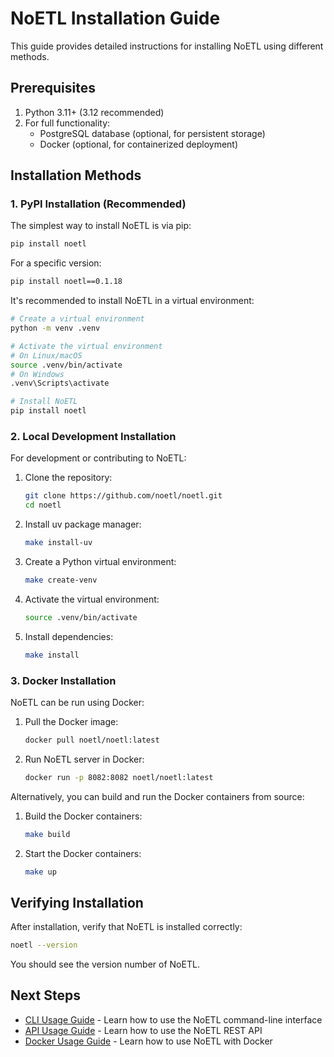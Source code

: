 # NoETL Installation Guide

This guide provides detailed instructions for installing NoETL using different methods.

## Prerequisites

1. Python 3.11+ (3.12 recommended)
2. For full functionality:
   - PostgreSQL database (optional, for persistent storage)
   - Docker (optional, for containerized deployment)

## Installation Methods

### 1. PyPI Installation (Recommended)

The simplest way to install NoETL is via pip:

```bash
pip install noetl
```

For a specific version:

```bash
pip install noetl==0.1.18
```

It's recommended to install NoETL in a virtual environment:

```bash
# Create a virtual environment
python -m venv .venv

# Activate the virtual environment
# On Linux/macOS
source .venv/bin/activate
# On Windows
.venv\Scripts\activate

# Install NoETL
pip install noetl
```

### 2. Local Development Installation

For development or contributing to NoETL:

1. Clone the repository:
   ```bash
   git clone https://github.com/noetl/noetl.git
   cd noetl
   ```

2. Install uv package manager:
   ```bash
   make install-uv
   ```

3. Create a Python virtual environment:
   ```bash
   make create-venv
   ```

4. Activate the virtual environment:
   ```bash
   source .venv/bin/activate
   ```

5. Install dependencies:
   ```bash
   make install
   ```

### 3. Docker Installation

NoETL can be run using Docker:

1. Pull the Docker image:
   ```bash
   docker pull noetl/noetl:latest
   ```

2. Run NoETL server in Docker:
   ```bash
   docker run -p 8082:8082 noetl/noetl:latest
   ```

Alternatively, you can build and run the Docker containers from source:

1. Build the Docker containers:
   ```bash
   make build
   ```

2. Start the Docker containers:
   ```bash
   make up
   ```

## Verifying Installation

After installation, verify that NoETL is installed correctly:

```bash
noetl --version
```

You should see the version number of NoETL.

## Next Steps

- [CLI Usage Guide](cli_usage.md) - Learn how to use the NoETL command-line interface
- [API Usage Guide](api_usage.md) - Learn how to use the NoETL REST API
- [Docker Usage Guide](docker_usage.md) - Learn how to use NoETL with Docker